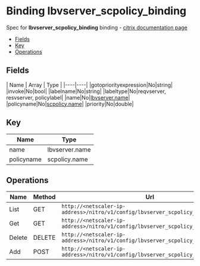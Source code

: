 # Binding lbvserver_scpolicy_binding

Spec for **lbvserver_scpolicy_binding** binding - [citrix documentation page](https://developer-docs.citrix.com/projects/netscaler-nitro-api/en/11.0/configuration/load-balancing/lbvserver_scpolicy_binding/lbvserver_scpolicy_binding/)

- [Fields](#fields)
- [Key](#key)
- [Operations](#operations)

## Fields

| Name | Array | Type |
|----|----|
|gotopriorityexpression|No|string|
|invoke|No|bool|
|labelname|No|string|
|labeltype|No|reqvserver, resvserver, policylabel|
|name|No|[lbvserver.name](/doc/resources/lbvserver.md)|
|policyname|No|[scpolicy.name](/doc/resources/scpolicy.md)|
|priority|No|double|

## Key

| Name | Type |
|----|----|
| name | lbvserver.name |
| policyname | scpolicy.name |

## Operations

| Name | Method | Url |
|----|----|----|
| List | GET | `http://<netscaler-ip-address>/nitro/v1/config/lbvserver_scpolicy_binding` |
| Get | GET | `http://<netscaler-ip-address>/nitro/v1/config/lbvserver_scpolicy_binding/<name>` |
| Delete | DELETE | `http://<netscaler-ip-address>/nitro/v1/config/lbvserver_scpolicy_binding/<name>` |
| Add | POST | `http://<netscaler-ip-address>/nitro/v1/config/lbvserver_scpolicy_binding` |


